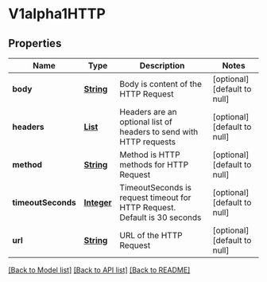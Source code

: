 # V1alpha1HTTP
## Properties

Name | Type | Description | Notes
------------ | ------------- | ------------- | -------------
**body** | [**String**](string.md) | Body is content of the HTTP Request | [optional] [default to null]
**headers** | [**List**](v1alpha1.HTTPHeader.md) | Headers are an optional list of headers to send with HTTP requests | [optional] [default to null]
**method** | [**String**](string.md) | Method is HTTP methods for HTTP Request | [optional] [default to null]
**timeoutSeconds** | [**Integer**](integer.md) | TimeoutSeconds is request timeout for HTTP Request. Default is 30 seconds | [optional] [default to null]
**url** | [**String**](string.md) | URL of the HTTP Request | [optional] [default to null]

[[Back to Model list]](../README.md#documentation-for-models) [[Back to API list]](../README.md#documentation-for-api-endpoints) [[Back to README]](../README.md)

